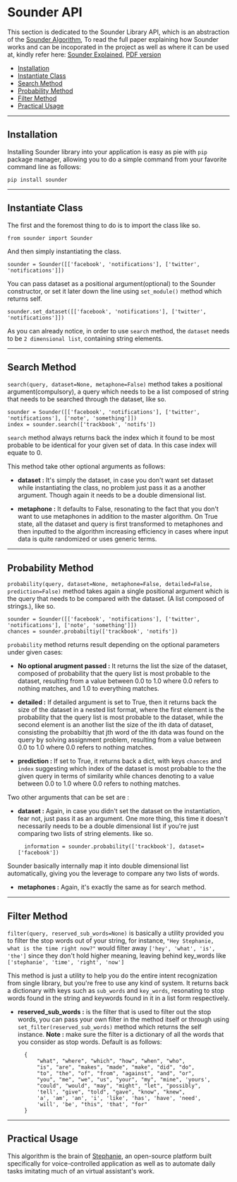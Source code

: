 # Sounder API

This section is dedicated to the Sounder Library API, which is an abstraction of the [Sounder Algorithm](https://slapbot.github.io/documentation/resources/algorithm), To read the full paper explaining how Sounder works and can be incoporated in the project as well as where it can be used at, kindly refer here: [Sounder Explained](https://slapbot.github.io/documentation/resources/algorithm), [PDF version](https://slapbot.github.io/documentation/resources/algorithm/sounder.pdf)

- [Installation](#installation)
- [Instantiate Class](#instantiate)
- [Search Method](#search)
- [Probability Method](#probability)
- [Filter Method](#filter)
- [Practical Usage](#practical-usage)

<hr>

<a name="installation">

## Installation

Installing Sounder library into your application is easy as pie with `pip` package manager, allowing you to do a simple command from your favorite command line as follows:

	pip install sounder

<hr>

<a name="instantiate">

## Instantiate Class

The first and the foremost thing to do is to import the class like so.

	from sounder import Sounder

And then simply instantiating the class.

	sounder = Sounder([['facebook', 'notifications'], ['twitter', 'notifications']])

You can pass dataset as a positional argument(optional) to the Sounder constructor, or set it later down the line using 
`set_module()` method which returns self.

	sounder.set_dataset([['facebook', 'notifications'], ['twitter', 'notifications']])

As you can already notice, in order to use `search` method, the `dataset` needs to be `2 dimensional list`, containing string elements.

<hr>

<a name="search">

## Search Method

`search(query, dataset=None, metaphone=False)` method takes a positional argument(compulsory), a query which needs to be a list composed of string that needs to be searched through the dataset, like so.

	sounder = Sounder([['facebook', 'notifications'], ['twitter', 'notifications'], ['note', 'something']])
	index = sounder.search(['trackbook', 'notifs'])

`search` method always returns back the index which it found to be most probable to be identical for your given set of data. In this case index will equate to 0.

This method take other optional arguments as follows:

- **dataset :** It's simply the dataset, in case you don't want set dataset while instantiating the class, no problem just pass it as a another argument. Though again it needs to be a double dimensional list.

- **metaphone :** It defaults to False, resonating to the fact that you don't want to use metaphones in addition to the master algorithm. On True state, all the dataset and query is first transformed to metaphones and then inputted to the algorithm increasing efficiency in cases where input data is quite randomized or uses generic terms.

<hr>

## Probability Method

`probability(query, dataset=None, metaphone=False, detailed=False, prediction=False)` method takes again a single positional argument which is the query that needs to be compared with the dataset. (A list composed of strings.), like so.

	sounder = Sounder([['facebook', 'notifications'], ['twitter', 'notifications'], ['note', 'something']])
	chances = sounder.probabiltiy(['trackbook', 'notifs'])

`probability` method returns result depending on the optional parameters under given cases:

- **No optional arugment passed :** It returns the list the size of the dataset, composed of probability that the query list is most probable to the dataset, resulting from a value between 0.0 to 1.0 where 0.0 refers to nothing matches, and 1.0 to everything matches.

- **detailed :** If detailed argument is set to True, then it returns back the size of the dataset in a nested list format, where the first element is the probability that the query list is most probable to the dataset, while the second element is an another list the size of the ith data of dataset, consisting the probabiltiy that jth word of the ith data was found on the query by solving assignment problem, resulting from a value between 0.0 to 1.0 where 0.0 refers to nothing matches.

- **prediction :** If set to True, it returns back a dict, with keys `chances` and `index` suggesting which index of the dataset is most probable to the the given query in terms of similarity while chances denoting to a value between 0.0 to 1.0 where 0.0 refers to nothing matches.

Two other arguments that can be set are :

- **dataset :** Again, in case you didn't set the dataset on the instantiation, fear not, just pass it as an argument. One more thing, this time it doesn't necessarily needs to be a double dimensional list if you're just comparing two lists of string elements. like so.
	
		information = sounder.probability(['trackbook'], dataset=['facebook'])

Sounder basically internally map it into double dimensional list automatically, giving you the leverage to compare any two lists of words.

- **metaphones :** Again, it's exactly the same as for search method.

<hr>

<a name="filter">

## Filter Method

`filter(query, reserved_sub_words=None)` is basically a utility provided you to filter the stop words out of your string, for instance, `"Hey Stephanie, what is the time right now?"` would filter away `['hey', 'what', 'is', 'the']` since they don't hold higher meaning, leaving behind key_words like `['stephanie', 'time', 'right', 'now']`

This method is just a utility to help you do the entire intent recognization from single library, but you're free to use any kind of system. It returns back a dictionary with keys such as `sub_words` and `key_words`, resonating to stop words found in the string and keywords found in it in a list form respectively.

- **reserved_sub_words :** is the filter that is used to filter out the stop words, you can pass your own filter in the method itself or through using `set_filter(reserved_sub_words)` method which returns the self instance. **Note :** make sure the filter is a dictionary of all the words that you consider as stop words. Default is as follows:

		{
	        "what", "where", "which", "how", "when", "who",
	        "is", "are", "makes", "made", "make", "did", "do",
	        "to", "the", "of", "from", "against", "and", "or",
	        "you", "me", "we", "us", "your", "my", "mine", 'yours',
	        "could", "would", "may", "might", "let", "possibly",
	        'tell', "give", "told", "gave", "know", "knew",
	        'a', 'am', 'an', 'i', 'like', 'has', 'have', 'need',
	        'will', 'be', "this", 'that', "for"
		}

<hr>

<a name="practical-usage">

## Practical Usage

This algorithm is the brain of [Stephanie](https://slapbot.github.io), an open-source platform built specifically for voice-controlled application as well as to automate daily tasks imitating much of an virtual assistant's work.
